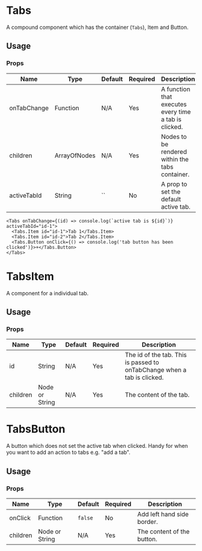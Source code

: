 # Tabs
A compound component which has the container (`Tabs`), Item and Button.

## Usage

### Props

| Name                | Type          | Default   | Required | Description                                                                   |
| ------------------- |-------------- | --------- | -------- |------------------------------------------------------------------------------ |
| onTabChange         | Function      | N/A       | Yes      | A function that executes every time a tab is clicked.                         |
| children            | ArrayOfNodes  | N/A       | Yes      | Nodes to be rendered within the tabs container.                               |
| activeTabId         | String        | ``        | No       | A prop to set the default active tab.                                         |

```
<Tabs onTabChange={(id) => console.log(`active tab is ${id}`)} activeTabId="id-1">
  <Tabs.Item id="id-1">Tab 1</Tabs.Item>
  <Tabs.Item id="id-2">Tab 2</Tabs.Item>
  <Tabs.Button onClick={() => console.log('tab button has been clicked')}>+</Tabs.Button>
</Tabs>
```

# TabsItem
A component for a individual tab.

## Usage

### Props

| Name                | Type            | Default   | Required | Description                                                                   |
| ------------------- |--------------   | --------- | -------- |------------------------------------------------------------------------------ |
| id                  | String          | N/A       | Yes      | The id of the tab. This is passed to onTabChange when a tab is clicked.      |
| children            | Node or String  | N/A       | Yes      | The content of the tab.                               |

# TabsButton
A button which does not set the active tab when clicked. Handy for when you want to add an action to tabs e.g. "add a tab".

## Usage

### Props

| Name                | Type          | Default   | Required | Description                                                                   |
| ------------------- |-------------- | --------- | -------- |------------------------------------------------------------------------------ |
| onClick             | Function      | `false`   | No       | Add left hand side border.                                                    |
| children            | Node or String  | N/A       | Yes      | The content of the button.

